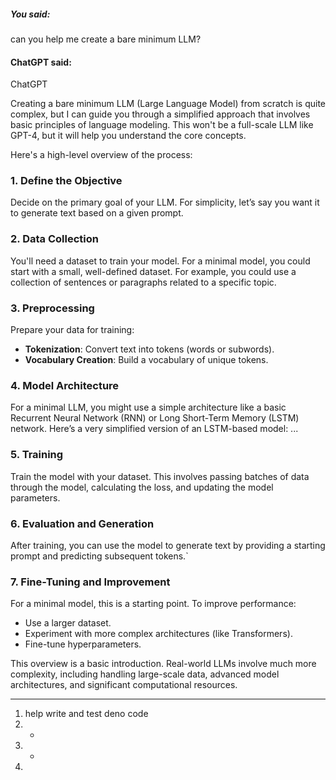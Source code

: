 
##### You said:

can you help me create a bare minimum LLM?

#### ChatGPT said:

ChatGPT

Creating a bare minimum LLM (Large Language Model) from scratch is quite complex, but I can guide you through a simplified approach that involves basic principles of language modeling. This won't be a full-scale LLM like GPT-4, but it will help you understand the core concepts.

Here's a high-level overview of the process:

### 1. **Define the Objective**

Decide on the primary goal of your LLM. For simplicity, let’s say you want it to generate text based on a given prompt.

### 2. **Data Collection**

You'll need a dataset to train your model. For a minimal model, you could start with a small, well-defined dataset. For example, you could use a collection of sentences or paragraphs related to a specific topic.

### 3. **Preprocessing**

Prepare your data for training:

- **Tokenization**: Convert text into tokens (words or subwords).
- **Vocabulary Creation**: Build a vocabulary of unique tokens.

### 4. **Model Architecture**

For a minimal LLM, you might use a simple architecture like a basic Recurrent Neural Network (RNN) or Long Short-Term Memory (LSTM) network. Here’s a very simplified version of an LSTM-based model:
...
### 5. **Training**

Train the model with your dataset. This involves passing batches of data through the model, calculating the loss, and updating the model parameters.

### 6. **Evaluation and Generation**

After training, you can use the model to generate text by providing a starting prompt and predicting subsequent tokens.`

### 7. **Fine-Tuning and Improvement**

For a minimal model, this is a starting point. To improve performance:

- Use a larger dataset.
- Experiment with more complex architectures (like Transformers).
- Fine-tune hyperparameters.

This overview is a basic introduction. Real-world LLMs involve much more complexity, including handling large-scale data, advanced model architectures, and significant computational resources.

<hr>

1. help write and test deno code
2. -
3. -
4. 